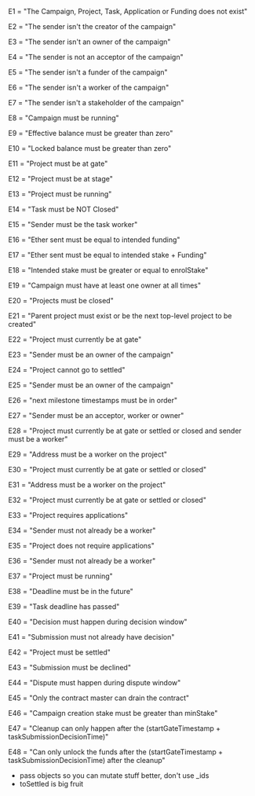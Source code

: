 E1 =
"The Campaign, Project, Task, Application or Funding does not exist"

E2 =
"The sender isn't the creator of the campaign"

E3 =
"The sender isn't an owner of the campaign"

E4 =
"The sender is not an acceptor of the campaign"

E5 =
"The sender isn't a funder of the campaign"

E6 =
"The sender isn't a worker of the campaign"

E7 =
"The sender isn't a stakeholder of the campaign"

E8 =
"Campaign must be running"

E9 =
"Effective balance must be greater than zero"

E10 =
"Locked balance must be greater than zero"

E11 =
"Project must be at gate"

E12 =
"Project must be at stage"

E13 =
"Project must be running"

E14 =
"Task must be NOT Closed"

E15 =
"Sender must be the task worker"

E16 =
"Ether sent must be equal to intended funding"

E17 =
"Ether sent must be equal to intended stake + Funding"

E18 =
"Intended stake must be greater or equal to enrolStake"

E19 =
"Campaign must have at least one owner at all times"

E20 =
"Projects must be closed"

E21 =
"Parent project must exist or be the next top-level project to be created"

E22 =
"Project must currently be at gate"

E23 =
"Sender must be an owner of the campaign"

E24 =
"Project cannot go to settled"

E25 =
"Sender must be an owner of the campaign"

E26 =
"next milestone timestamps must be in order"

E27 =
"Sender must be an acceptor, worker or owner"

E28 =
"Project must currently be at gate or settled or closed and sender must be a worker"

E29 =
"Address must be a worker on the project"

E30 =
"Project must currently be at gate or settled or closed"

E31 =
"Address must be a worker on the project"

E32 =
"Project must currently be at gate or settled or closed"

E33 =
"Project requires applications"

E34 =
"Sender must not already be a worker"

E35 =
"Project does not require applications"

E36 =
"Sender must not already be a worker"

E37 =
"Project must be running"

E38 =
"Deadline must be in the future"

E39 =
"Task deadline has passed"

E40 =
"Decision must happen during decision window"

E41 =
"Submission must not already have decision"

E42 =
"Project must be settled"

E43 =
"Submission must be declined"

E44 =
"Dispute must happen during dispute window"

E45 =
"Only the contract master can drain the contract"

E46 =
"Campaign creation stake must be greater than minStake"

E47 =
"Cleanup can only happen after the (startGateTimestamp + taskSubmissionDecisionTime)"

E48 =
"Can only unlock the funds after the (startGateTimestamp + taskSubmissionDecisionTime) after the cleanup"

- pass objects so you can mutate stuff better, don't use \_ids
- toSettled is big fruit

